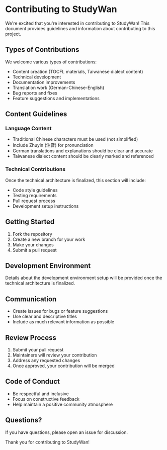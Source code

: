 # Contributing to StudyWan

We're excited that you're interested in contributing to StudyWan! This document provides guidelines and information about contributing to this project.

## Types of Contributions

We welcome various types of contributions:

- Content creation (TOCFL materials, Taiwanese dialect content)
- Technical development
- Documentation improvements
- Translation work (German-Chinese-English)
- Bug reports and fixes
- Feature suggestions and implementations

## Content Guidelines

### Language Content

- Traditional Chinese characters must be used (not simplified)
- Include Zhuyin (注音) for pronunciation
- German translations and explanations should be clear and accurate
- Taiwanese dialect content should be clearly marked and referenced

### Technical Contributions

Once the technical architecture is finalized, this section will include:

- Code style guidelines
- Testing requirements
- Pull request process
- Development setup instructions

## Getting Started

1. Fork the repository
2. Create a new branch for your work
3. Make your changes
4. Submit a pull request

## Development Environment

Details about the development environment setup will be provided once the technical architecture is finalized.

## Communication

- Create issues for bugs or feature suggestions
- Use clear and descriptive titles
- Include as much relevant information as possible

## Review Process

1. Submit your pull request
2. Maintainers will review your contribution
3. Address any requested changes
4. Once approved, your contribution will be merged

## Code of Conduct

- Be respectful and inclusive
- Focus on constructive feedback
- Help maintain a positive community atmosphere

## Questions?

If you have questions, please open an issue for discussion.

Thank you for contributing to StudyWan!